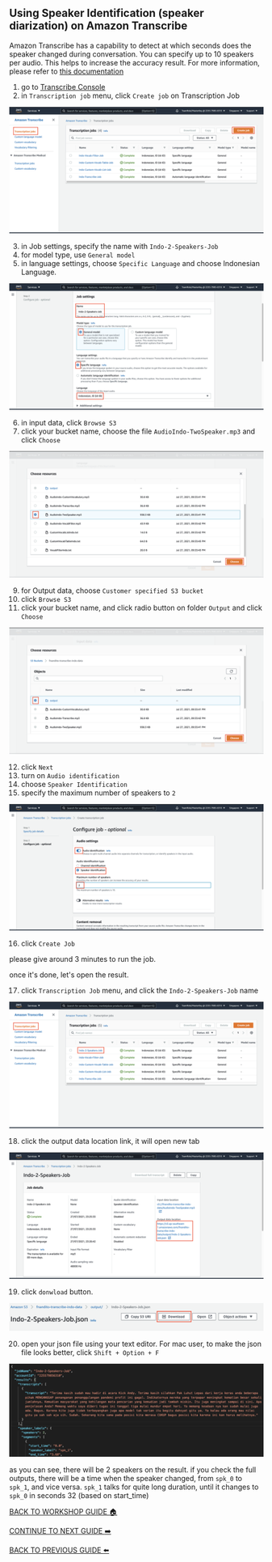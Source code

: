 ## Using Speaker Identification (speaker diarization) on Amazon Transcribe

Amazon Transcribe has a capability to detect at which seconds does the speaker changed during conversation. You can specify up to 10 speakers per audio. This helps to increase the accuracy result. For more information, please refer to [this documentation](https://docs.aws.amazon.com/transcribe/latest/dg/diarization.html)

1. go to [Transcribe Console](https://ap-southeast-1.console.aws.amazon.com/transcribe/home?region=ap-southeast-1)
2. in `Transcription job` menu, click `Create job` on Transcription Job

![](../images/SpeakerIdentify/2.png)

3. in Job settings, specify the name with `Indo-2-Speakers-Job`
4. for model type, use `General model`
5. in language settings, choose `Specific Language` and choose Indonesian Language.

![](../images/SpeakerIdentify/5.png)


6. in input data, click `Browse S3`
7. click your bucket name, choose the file `AudioIndo-TwoSpeaker.mp3` and click `Choose`

![](../images/SpeakerIdentify/7.png)


9. for Output data, choose `Customer specified S3 bucket`
10. click `Browse S3`
11. click your bucket name, and click radio button on folder `Output` and click `Choose`

![](../images/SpeakerIdentify/11.png)


12. click `Next`
13. turn on `Audio identification`
14. choose `Speaker Identification`
15. specify the maximum number of speakers to `2`

![](../images/SpeakerIdentify/15.png)


16. click `Create Job`

please give around 3 minutes to run the job.

once it's done, let's open the result.

17. click `Transcription Job` menu, and click the `Indo-2-Speakers-Job` name

![](../images/SpeakerIdentify/17.png)


18. click the output data location link, it will open new tab

![](../images/SpeakerIdentify/18.png)


19. click `donwload` button.

![](../images/SpeakerIdentify/19.png)


20. open your json file using your text editor. For mac user, to make the json file looks better, click `Shift + Option + F`

![](../images/SpeakerIdentify/20.png)

as you can see, there will be 2 speakers on the result. if you check the full outputs, there will be a time when the speaker changed, from `spk_0` to `spk_1`, and vice versa. `spk_1` talks for quite long duration, until it changes to `spk_0` in seconds 32 (based on start_time)

[BACK TO WORKSHOP GUIDE :house:](../README.md)

[CONTINUE TO NEXT GUIDE :arrow_right:](A2I.md)

[BACK TO PREVIOUS GUIDE :arrow_left:](VocabFilter.md)